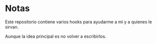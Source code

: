 # Notas

Este repositorio contiene varios hooks para ayudarme a mí y a quienes le sirvan.

Aunque la idea principal es no volver a escribirlos.